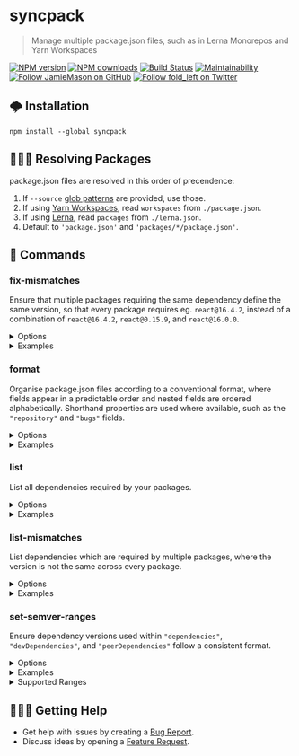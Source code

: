 # syncpack

> Manage multiple package.json files, such as in Lerna Monorepos and Yarn
> Workspaces

[![NPM version](http://img.shields.io/npm/v/syncpack.svg?style=flat-square)](https://www.npmjs.com/package/syncpack)
[![NPM downloads](http://img.shields.io/npm/dm/syncpack.svg?style=flat-square)](https://www.npmjs.com/package/syncpack)
[![Build Status](http://img.shields.io/travis/JamieMason/syncpack/master.svg?style=flat-square)](https://travis-ci.org/JamieMason/syncpack)
[![Maintainability](https://api.codeclimate.com/v1/badges/516439365fdd0e3c6526/maintainability)](https://codeclimate.com/github/JamieMason/syncpack/maintainability)
[![Follow JamieMason on GitHub](https://img.shields.io/github/followers/JamieMason.svg?style=social&label=Follow)](https://github.com/JamieMason)
[![Follow fold_left on Twitter](https://img.shields.io/twitter/follow/fold_left.svg?style=social&label=Follow)](https://twitter.com/fold_left)

## 🌩 Installation

```
npm install --global syncpack
```

## 🕵🏾‍♀️ Resolving Packages

package.json files are resolved in this order of precendence:

1. If `--source`
   [glob patterns](https://github.com/isaacs/node-glob#glob-primer) are
   provided, use those.
1. If using [Yarn Workspaces](https://yarnpkg.com/lang/en/docs/workspaces/),
   read `workspaces` from `./package.json`.
1. If using [Lerna](https://lerna.js.org/), read `packages` from `./lerna.json`.
1. Default to `'package.json'` and `'packages/*/package.json'`.

## 📝 Commands

### fix-mismatches

Ensure that multiple packages requiring the same dependency define the same
version, so that every package requires eg. `react@16.4.2`, instead of a
combination of `react@16.4.2`, `react@0.15.9`, and `react@16.0.0`.

<details>
<summary>Options</summary>

```
-s, --source [pattern]  glob pattern for package.json files to read from
-p, --prod              include dependencies
-d, --dev               include devDependencies
-P, --peer              include peerDependencies
-i, --indent [value]    override indentation. defaults to "  "
-h, --help              output usage information
```

</details>

<details>
<summary>Examples</summary>

```bash
# uses defaults for resolving packages
syncpack fix-mismatches
# uses packages defined by --source when provided
syncpack fix-mismatches --source "apps/*/package.json"
# multiple globs can be provided like this
syncpack fix-mismatches --source "apps/*/package.json" --source "core/*/package.json"
# uses packages that pass the regex defined by --filter when provided
syncpack fix-mismatches --filter "^package_name$"
# only fix "devDependencies"
syncpack fix-mismatches --dev
# only fix "devDependencies" and "peerDependencies"
syncpack fix-mismatches --dev --peer
# indent package.json with 4 spaces instead of 2
syncpack fix-mismatches --indent "    "
```

</details>

### format

Organise package.json files according to a conventional format, where fields
appear in a predictable order and nested fields are ordered alphabetically.
Shorthand properties are used where available, such as the `"repository"` and
`"bugs"` fields.

<details>
<summary>Options</summary>

```
-s, --source [pattern]  glob pattern for package.json files to read from
-i, --indent [value]    override indentation. defaults to "  "
-h, --help              output usage information
```

</details>

<details>
<summary>Examples</summary>

```bash
# uses defaults for resolving packages
syncpack format
# uses packages defined by --source when provided
syncpack format --source "apps/*/package.json"
# multiple globs can be provided like this
syncpack format --source "apps/*/package.json" --source "core/*/package.json"
# indent package.json with 4 spaces instead of 2
syncpack format --indent "    "
```

</details>

### list

List all dependencies required by your packages.

<details>
<summary>Options</summary>

```
-s, --source [pattern]  glob pattern for package.json files to read from
-p, --prod              include dependencies
-d, --dev               include devDependencies
-P, --peer              include peerDependencies
-h, --help              output usage information
```

</details>

<details>
<summary>Examples</summary>

```bash
# uses defaults for resolving packages
syncpack list
# uses packages defined by --source when provided
syncpack list --source "apps/*/package.json"
# multiple globs can be provided like this
syncpack list --source "apps/*/package.json" --source "core/*/package.json"
# only inspect "devDependencies"
syncpack list --dev
# only inspect "devDependencies" and "peerDependencies"
syncpack list --dev --peer
```

</details>

### list-mismatches

List dependencies which are required by multiple packages, where the version is
not the same across every package.

<details>
<summary>Options</summary>

```
-s, --source [pattern]  glob pattern for package.json files to read from
-p, --prod              include dependencies
-d, --dev               include devDependencies
-P, --peer              include peerDependencies
-h, --help              output usage information
```

</details>

<details>
<summary>Examples</summary>

```bash
# uses defaults for resolving packages
syncpack list-mismatches
# uses packages defined by --source when provided
syncpack list-mismatches --source "apps/*/package.json"
# multiple globs can be provided like this
syncpack list-mismatches --source "apps/*/package.json" --source "core/*/package.json"
# only list "devDependencies"
syncpack list-mismatches --dev
# only list "devDependencies" and "peerDependencies"
syncpack list-mismatches --dev --peer
```

</details>

### set-semver-ranges

Ensure dependency versions used within `"dependencies"`, `"devDependencies"`,
and `"peerDependencies"` follow a consistent format.

<details>
<summary>Options</summary>

```
-r, --semver-range <range>  <, <=, "", ~, ^, >=, >, or *. defaults to ""
-s, --source [pattern]      glob pattern for package.json files to read from
-p, --prod                  include dependencies
-d, --dev                   include devDependencies
-P, --peer                  include peerDependencies
-i, --indent [value]        override indentation. defaults to "  "
-h, --help                  output usage information
```

</details>

<details>
<summary>Examples</summary>

```bash
# uses defaults for resolving packages
syncpack set-semver-ranges
# uses packages defined by --source when provided
syncpack set-semver-ranges --source "apps/*/package.json"
# multiple globs can be provided like this
syncpack set-semver-ranges --source "apps/*/package.json" --source "core/*/package.json"
# use ~ range instead of default ""
syncpack set-semver-ranges --semver-range ~
# set ~ range in "devDependencies"
syncpack set-semver-ranges --dev --semver-range ~
# set ~ range in "devDependencies" and "peerDependencies"
syncpack set-semver-ranges --dev --peer --semver-range ~
# indent package.json with 4 spaces instead of 2
syncpack set-semver-ranges --indent "    "
```

</details>

<details>
<summary>Supported Ranges</summary>

```
<  <1.4.2
<= <=1.4.2
"" 1.4.2
~  ~1.4.2
^  ^1.4.2
>= >=1.4.2
>  >1.4.2
*  *
```

</details>

## 🙋🏾‍♀️ Getting Help

- Get help with issues by creating a
  [Bug Report](https://github.com/JamieMason/syncpack/issues/new?template=bug_report.md).
- Discuss ideas by opening a
  [Feature Request](https://github.com/JamieMason/syncpack/issues/new?template=feature_request.md).
